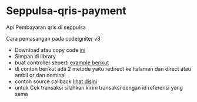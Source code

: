 # Seppulsa-qris-payment
Api Pembayaran qris di seppulsa


Cara pemasangan pada codeigniter v3

- Download atau copy code <a href="https://github.com/indrasep97/Seppulsa-qris-payment/blob/main/Seppulsa.php">ini</a>
- Simpan di library
- buat controller seperti <a href="https://github.com/indrasep97/Seppulsa-qris-payment/blob/main/example/Example_codeigniter.php">example berikut</a>
- di contoh berikut ada 2 metode yaitu redirect ke halaman dan direct atau ambil qr dan nominal 
- contoh source callback <a href="https://github.com/indrasep97/Seppulsa-qris-payment/blob/main/example/Example_callback_codeigniter.php">lihat disini</a>
- untuk Cek transaksi silahkan kirim transaksi dengan id referensi yang sama
